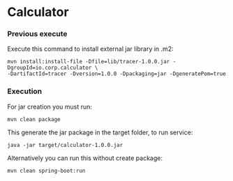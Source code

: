 # Calculator

### Previous execute
Execute this command to install external jar library in .m2:
```
mvn install:install-file -Dfile=lib/tracer-1.0.0.jar -DgroupId=io.corp.calculator \
-DartifactId=tracer -Dversion=1.0.0 -Dpackaging=jar -DgeneratePom=true
```

### Execution

For jar creation you must run:
```
mvn clean package
```

This generate the jar package in the target folder, to run service:
```
java -jar target/calculator-1.0.0.jar
```

Alternatively you can run this without create package:
```
mvn clean spring-boot:run
```
